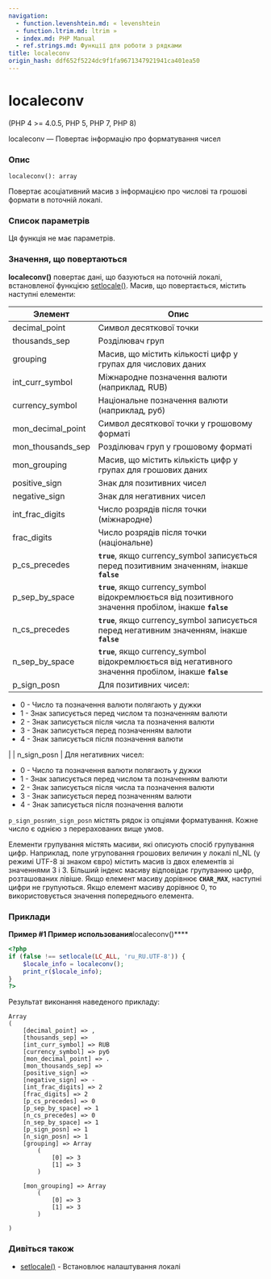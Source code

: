```yaml
---
navigation:
  - function.levenshtein.md: « levenshtein
  - function.ltrim.md: ltrim »
  - index.md: PHP Manual
  - ref.strings.md: Функції для роботи з рядками
title: localeconv
origin_hash: ddf652f5224dc9f1fa9671347921941ca401ea50
---
```

# localeconv

(PHP 4 >= 4.0.5, PHP 5, PHP 7, PHP 8)

localeconv — Повертає інформацію про форматування чисел

### Опис

```methodsynopsis
localeconv(): array
```

Повертає асоціативний масив з інформацією про числові та грошові формати в поточній локалі.

### Список параметрів

Ця функція не має параметрів.

### Значення, що повертаються

**localeconv()** повертає дані, що базуються на поточній локалі, встановленої функцією [setlocale()](function.setlocale.md). Масив, що повертається, містить наступні елементи:

| Элемент | Опис |
| --- | --- |
| decimal\_point | Символ десяткової точки |
| thousands\_sep | Розділювач груп |
| grouping | Масив, що містить кількості цифр у групах для числових даних |
| int\_curr\_symbol | Міжнародне позначення валюти (наприклад, RUB) |
| currency\_symbol | Національне позначення валюти (наприклад, руб) |
| mon\_decimal\_point | Символ десяткової точки у грошовому форматі |
| mon\_thousands\_sep | Розділювач груп у грошовому форматі |
| mon\_grouping | Масив, що містить кількість цифр у групах для грошових даних |
| positive\_sign | Знак для позитивних чисел |
| negative\_sign | Знак для негативних чисел |
| int\_frac\_digits | Число розрядів після точки (міжнародне) |
| frac\_digits | Число розрядів після точки (національне) |
| p\_cs\_precedes | **`true`**, якщо currency\_symbol записується перед позитивним значенням, інакше **`false`** |
| p\_sep\_by\_space | **`true`**, якщо currency\_symbol відокремлюється від позитивного значення пробілом, інакше **`false`** |
| n\_cs\_precedes | **`true`**, якщо currency\_symbol записується перед негативним значенням, інакше **`false`** |
| n\_sep\_by\_space | **`true`**, якщо currency\_symbol відокремлюється від негативного значення пробілом, інакше **`false`** |
| p\_sign\_posn | Для позитивних чисел: |

-   0 - Число та позначення валюти полягають у дужки
-   1 - Знак записується перед числом та позначенням валюти
-   2 - Знак записується після числа та позначення валюти
-   3 - Знак записується перед позначенням валюти
-   4 - Знак записується після позначення валюти

| | n\_sign\_posn | Для негативних чисел:

-   0 - Число та позначення валюти полягають у дужки
-   1 - Знак записується перед числом та позначенням валюти
-   2 - Знак записується після числа та позначення валюти
-   3 - Знак записується перед позначенням валюти
-   4 - Знак записується після позначення валюти

`p_sign_posn`и`n_sign_posn` містять рядок із опціями форматування. Кожне число є однією з перерахованих вище умов.

Елементи групування містять масиви, які описують спосіб групування цифр. Наприклад, поле угруповання грошових величин у локалі nl\_NL (у режимі UTF-8 зі знаком євро) містить масив із двох елементів зі значеннями 3 і 3. Більший індекс масиву відповідає групуванню цифр, розташованих лівіше. Якщо елемент масиву дорівнює **`CHAR_MAX`**, наступні цифри не групуються. Якщо елемент масиву дорівнює 0, то використовується значення попереднього елемента.

### Приклади

**Пример #1 Пример использования**localeconv()\*\*\*\*

```php
<?php
if (false !== setlocale(LC_ALL, 'ru_RU.UTF-8')) {
    $locale_info = localeconv();
    print_r($locale_info);
}
?>
```

Результат виконання наведеного прикладу:

```
Array
(
    [decimal_point] => ,
    [thousands_sep] =>
    [int_curr_symbol] => RUB
    [currency_symbol] => руб
    [mon_decimal_point] => .
    [mon_thousands_sep] =>
    [positive_sign] =>
    [negative_sign] => -
    [int_frac_digits] => 2
    [frac_digits] => 2
    [p_cs_precedes] => 0
    [p_sep_by_space] => 1
    [n_cs_precedes] => 0
    [n_sep_by_space] => 1
    [p_sign_posn] => 1
    [n_sign_posn] => 1
    [grouping] => Array
        (
            [0] => 3
            [1] => 3
        )

    [mon_grouping] => Array
        (
            [0] => 3
            [1] => 3
        )

)
```

### Дивіться також

-   [setlocale()](function.setlocale.md) \- Встановлює налаштування локалі
